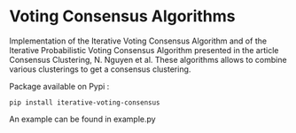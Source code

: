 # Voting Consensus Algorithms 

Implementation of the Iterative Voting Consensus Algorithm and of the Iterative Probabilistic Voting Consensus Algorithm presented in the article Consensus Clustering, N. Nguyen et al. These algorithms allows to combine various clusterings to get a consensus clustering.

Package available on Pypi : 
```
pip install iterative-voting-consensus
```

An example can be found in example.py